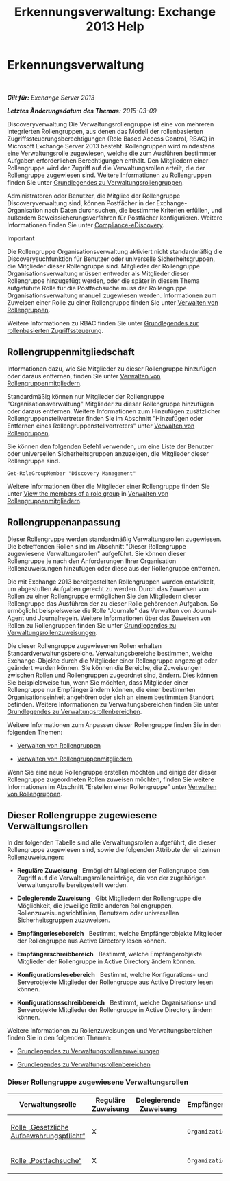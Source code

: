﻿---
title: 'Erkennungsverwaltung: Exchange 2013 Help'
TOCTitle: Erkennungsverwaltung
ms:assetid: b8bc5922-a8c9-4707-906d-fa38bb87da8f
ms:mtpsurl: https://technet.microsoft.com/de-de/library/Dd351080(v=EXCHG.150)
ms:contentKeyID: 50476554
ms.date: 04/24/2018
mtps_version: v=EXCHG.150
ms.translationtype: HT
---

# Erkennungsverwaltung

 

_**Gilt für:** Exchange Server 2013_

_**Letztes Änderungsdatum des Themas:** 2015-03-09_

Discoveryverwaltung Die Verwaltungsrollengruppe ist eine von mehreren integrierten Rollengruppen, aus denen das Modell der rollenbasierten Zugriffssteuerungsberechtigungen (Role Based Access Control, RBAC) in Microsoft Exchange Server 2013 besteht. Rollengruppen wird mindestens eine Verwaltungsrolle zugewiesen, welche die zum Ausführen bestimmter Aufgaben erforderlichen Berechtigungen enthält. Den Mitgliedern einer Rollengruppe wird der Zugriff auf die Verwaltungsrollen erteilt, die der Rollengruppe zugewiesen sind. Weitere Informationen zu Rollengruppen finden Sie unter [Grundlegendes zu Verwaltungsrollengruppen](understanding-management-role-groups-exchange-2013-help.md).

Administratoren oder Benutzer, die Mitglied der Rollengruppe Discoveryverwaltung sind, können Postfächer in der Exchange-Organisation nach Daten durchsuchen, die bestimmte Kriterien erfüllen, und außerdem Beweissicherungsverfahren für Postfächer konfigurieren. Weitere Informationen finden Sie unter [Compliance-eDiscovery](in-place-ediscovery-exchange-2013-help.md).


> [!IMPORTANT]
> Die Rollengruppe Organisationsverwaltung aktiviert nicht standardmäßig die Discoverysuchfunktion für Benutzer oder universelle Sicherheitsgruppen, die Mitglieder dieser Rollengruppe sind. Mitglieder der Rollengruppe Organisationsverwaltung müssen entweder als Mitglieder dieser Rollengruppe hinzugefügt werden, oder die später in diesem Thema aufgeführte Rolle für die Postfachsuche muss der Rollengruppe Organisationsverwaltung&nbsp;manuell zugewiesen werden. Informationen zum Zuweisen einer Rolle zu einer Rollengruppe finden Sie unter <A href="manage-role-groups-exchange-2013-help.md">Verwalten von Rollengruppen</A>.



Weitere Informationen zu RBAC finden Sie unter [Grundlegendes zur rollenbasierten Zugriffssteuerung](understanding-role-based-access-control-exchange-2013-help.md).

## Rollengruppenmitgliedschaft

Informationen dazu, wie Sie Mitglieder zu dieser Rollengruppe hinzufügen oder daraus entfernen, finden Sie unter [Verwalten von Rollengruppenmitgliedern](manage-role-group-members-exchange-2013-help.md).

Standardmäßig können nur Mitglieder der Rollengruppe "Organisationsverwaltung" Mitglieder zu dieser Rollengruppe hinzufügen oder daraus entfernen. Weitere Informationen zum Hinzufügen zusätzlicher Rollengruppenstellvertreter finden Sie im Abschnitt "Hinzufügen oder Entfernen eines Rollengruppenstellvertreters" unter [Verwalten von Rollengruppen](manage-role-groups-exchange-2013-help.md).

Sie können den folgenden Befehl verwenden, um eine Liste der Benutzer oder universellen Sicherheitsgruppen anzuzeigen, die Mitglieder dieser Rollengruppe sind.

    Get-RoleGroupMember "Discovery Management"

Weitere Informationen über die Mitglieder einer Rollengruppe finden Sie unter [View the members of a role group](manage-role-group-members-exchange-2013-help.md) in [Verwalten von Rollengruppenmitgliedern](manage-role-group-members-exchange-2013-help.md).

## Rollengruppenanpassung

Dieser Rollengruppe werden standardmäßig Verwaltungsrollen zugewiesen. Die betreffenden Rollen sind im Abschnitt "Dieser Rollengruppe zugewiesene Verwaltungsrollen" aufgeführt. Sie können dieser Rollengruppe je nach den Anforderungen Ihrer Organisation Rollenzuweisungen hinzufügen oder diese aus der Rollengruppe entfernen.

Die mit Exchange 2013 bereitgestellten Rollengruppen wurden entwickelt, um abgestuften Aufgaben gerecht zu werden. Durch das Zuweisen von Rollen zu einer Rollengruppe ermöglichen Sie den Mitgliedern dieser Rollengruppe das Ausführen der zu dieser Rolle gehörenden Aufgaben. So ermöglicht beispielsweise die Rolle "Journale" das Verwalten von Journal-Agent und Journalregeln. Weitere Informationen über das Zuweisen von Rollen zu Rollengruppen finden Sie unter [Grundlegendes zu Verwaltungsrollenzuweisungen](understanding-management-role-assignments-exchange-2013-help.md).

Die dieser Rollengruppe zugewiesenen Rollen erhalten Standardverwaltungsbereiche. Verwaltungsbereiche bestimmen, welche Exchange-Objekte durch die Mitglieder einer Rollengruppe angezeigt oder geändert werden können. Sie können die Bereiche, die Zuweisungen zwischen Rollen und Rollengruppen zugeordnet sind, ändern. Dies können Sie beispielsweise tun, wenn Sie möchten, dass Mitglieder einer Rollengruppe nur Empfänger ändern können, die einer bestimmten Organisationseinheit angehören oder sich an einem bestimmten Standort befinden. Weitere Informationen zu Verwaltungsbereichen finden Sie unter [Grundlegendes zu Verwaltungsrollenbereichen](understanding-management-role-scopes-exchange-2013-help.md).

Weitere Informationen zum Anpassen dieser Rollengruppe finden Sie in den folgenden Themen:

  - [Verwalten von Rollengruppen](manage-role-groups-exchange-2013-help.md)

  - [Verwalten von Rollengruppenmitgliedern](manage-role-group-members-exchange-2013-help.md)

Wenn Sie eine neue Rollengruppe erstellen möchten und einige der dieser Rollengruppe zugeordneten Rollen zuweisen möchten, finden Sie weitere Informationen im Abschnitt "Erstellen einer Rollengruppe" unter [Verwalten von Rollengruppen](manage-role-groups-exchange-2013-help.md).

## Dieser Rollengruppe zugewiesene Verwaltungsrollen

In der folgenden Tabelle sind alle Verwaltungsrollen aufgeführt, die dieser Rollengruppe zugewiesen sind, sowie die folgenden Attribute der einzelnen Rollenzuweisungen:

  - **Reguläre Zuweisung**   Ermöglicht Mitgliedern der Rollengruppe den Zugriff auf die Verwaltungsrolleneinträge, die von der zugehörigen Verwaltungsrolle bereitgestellt werden.

  - **Delegierende Zuweisung**   Gibt Mitgliedern der Rollengruppe die Möglichkeit, die jeweilige Rolle anderen Rollengruppen, Rollenzuweisungsrichtlinien, Benutzern oder universellen Sicherheitsgruppen zuzuweisen.

  - **Empfängerlesebereich**   Bestimmt, welche Empfängerobjekte Mitglieder der Rollengruppe aus Active Directory lesen können.

  - **Empfängerschreibbereich**   Bestimmt, welche Empfängerobjekte Mitglieder der Rollengruppe in Active Directory ändern können.

  - **Konfigurationslesebereich**   Bestimmt, welche Konfigurations- und Serverobjekte Mitglieder der Rollengruppe aus Active Directory lesen können.

  - **Konfigurationsschreibbereich**   Bestimmt, welche Organisations- und Serverobjekte Mitglieder der Rollengruppe in Active Directory ändern können.

Weitere Informationen zu Rollenzuweisungen und Verwaltungsbereichen finden Sie in den folgenden Themen:

  - [Grundlegendes zu Verwaltungsrollenzuweisungen](understanding-management-role-assignments-exchange-2013-help.md)

  - [Grundlegendes zu Verwaltungsrollenbereichen](understanding-management-role-scopes-exchange-2013-help.md)

### Dieser Rollengruppe zugewiesene Verwaltungsrollen

<table style="width:100%;">
<colgroup>
<col style="width: 14%" />
<col style="width: 14%" />
<col style="width: 14%" />
<col style="width: 14%" />
<col style="width: 14%" />
<col style="width: 14%" />
<col style="width: 14%" />
</colgroup>
<thead>
<tr class="header">
<th>Verwaltungsrolle</th>
<th>Reguläre Zuweisung</th>
<th>Delegierende Zuweisung</th>
<th>Empfängerlesebereich</th>
<th>Empfängerschreibbereich</th>
<th>Konfigurationslesebereich</th>
<th>Konfigurationsschreibbereich</th>
</tr>
</thead>
<tbody>
<tr class="odd">
<td><p><a href="legal-hold-role-exchange-2013-help.md">Rolle „Gesetzliche Aufbewahrungspflicht“</a></p></td>
<td><p>X</p></td>
<td><p></p></td>
<td><p><code>Organization</code></p></td>
<td><p><code>Organization</code></p></td>
<td><p><code>OrganizationConfig</code></p></td>
<td><p><code>None</code></p></td>
</tr>
<tr class="even">
<td><p><a href="mailbox-search-role-exchange-2013-help.md">Rolle „Postfachsuche“</a></p></td>
<td><p>X</p></td>
<td><p></p></td>
<td><p><code>Organization</code></p></td>
<td><p><code>Organization</code></p></td>
<td><p><code>None</code></p></td>
<td><p><code>None</code></p></td>
</tr>
</tbody>
</table>


